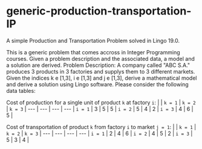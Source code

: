 # generic-production-transportation-IP
A simple Production and Transportation Problem solved in Lingo 19.0.

This is a generic problem that comes accross in Integer Programming courses. Given a problem description and the associated data, a model and a solution are derived.
Problem Description: A company called "ABC S.A." produces 3 products in 3 factories and supplys them to 3 different markets. Given the indices k e [1,3], i e [1,3] and j e [1,3], derive a mathematical model and derive a solution using Lingo software. Please consider the following data tables: 

Cost of production for a single unit of product `k` at factory `i`:
|   | `k = 1` | `k = 2` | `k = 3` |
--- | --- | --- | --- |
`i = 1` | 3 | 5 | 5 |
`i = 2` | 5 | 4 | 2 |
`i = 3` | 4 | 6 | 5 |

Cost of transportation of product `k` from factory `i` to market `j = 1`:
|   | `k = 1` | `k = 2` | `k = 3` |
--- | --- | --- | --- |
`i = 1` | 2 | 4 | 6 |
`i = 2` | 4 | 5 | 2 |
`i = 3` | 5 | 3 | 4 |
